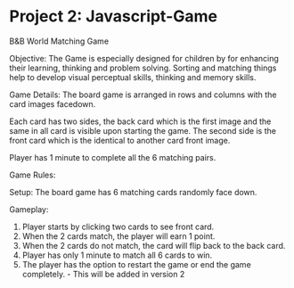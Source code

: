 # Project 2: Javascript-Game

B&B World Matching Game

Objective:
The Game is especially designed for children by for enhancing their learning, thinking and problem solving. Sorting and matching things help to develop visual perceptual skills, thinking and memory skills.

Game Details:
The board game is arranged in rows and columns with the card images facedown.

Each card has two sides, the back card which is the first image and the same in all card is visible upon starting the game. The second side is the front card which is the identical to another card front image.

Player has 1 minute to complete all the 6 matching pairs.

Game Rules:

Setup:
The board game has 6 matching cards randomly face down.

Gameplay:
1. Player starts by clicking two cards to see front card.
2. When the 2 cards match, the player will earn 1 point.
3. When the 2 cards do not match, the card will flip back to the back card.
4. Player has only 1 minute to match all 6 cards to win.
5. The player has the option to restart the game or end the game completely. - This will be added in version 2
